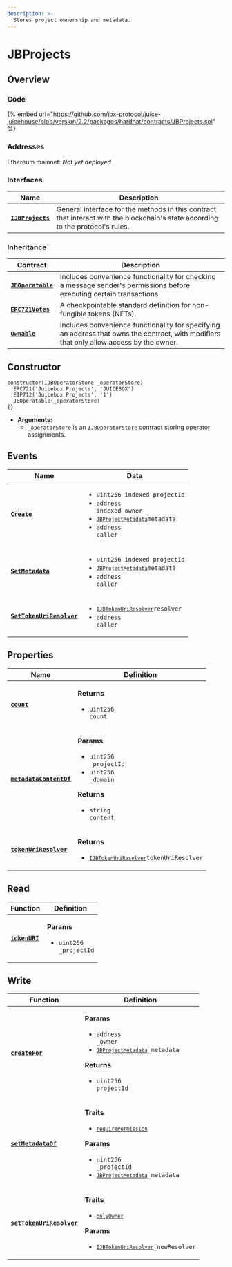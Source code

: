 ```yaml
---
description: >-
  Stores project ownership and metadata.
---
```


# JBProjects

## Overview

### Code

{% embed url="https://github.com/jbx-protocol/juice-juicehouse/blob/version/2.2/packages/hardhat/contracts/JBProjects.sol" %}

### **Addresses**

Ethereum mainnet: _Not yet deployed_

### **Interfaces**

| Name                                                 | Description                                                                                                                              |
| ---------------------------------------------------- | ---------------------------------------------------------------------------------------------------------------------------------------- |
| [**`IJBProjects`**](../../interfaces/ijbprojects.md) | General interface for the methods in this contract that interact with the blockchain's state according to the protocol's rules. |

### **Inheritance**

| Contract                                                                     | Description                                                                                                           |
| ---------------------------------------------------------------------------- | --------------------------------------------------------------------------------------------------------------------- |
| [**`JBOperatable`**](../or-abstract/jboperatable/)                           | Includes convenience functionality for checking a message sender's permissions before executing certain transactions. |
| [**`ERC721Votes`**](https://docs.openzeppelin.com/contracts/4.x/api/token/erc721#ERC721Votes) | A checkpointable standard definition for non-fungible tokens (NFTs).                                                                  |
| [**`Ownable`**](https://docs.openzeppelin.com/contracts/4.x/api/access#Ownable) | Includes convenience functionality for specifying an address that owns the contract, with modifiers that only allow access by the owner. |

## Constructor

```solidity
constructor(IJBOperatorStore _operatorStore)
  ERC721('Juicebox Projects', 'JUICEBOX')
  EIP712('Juicebox Projects', '1')
  JBOperatable(_operatorStore)
{}
```

* **Arguments:**
  * `_operatorStore` is an [`IJBOperatorStore`](../../interfaces/ijboperatorstore.md) contract storing operator assignments.

## Events

| Name                                                                                                      | Data                                                                                                                                                                                                                                 |
| --------------------------------------------------------------------------------------------------------- | ------------------------------------------------------------------------------------------------------------------------------------------------------------------------------------------------------------------------------------ |
| [**`Create`**](events/create.md)                                                                          | <ul><li><code>uint256 indexed projectId</code></li><li><code>address indexed owner</code></li><li><code>[`JBProjectMetadata`](../../data-structures/jbprojectmetadata.md)metadata</code></li><li><code>address caller</code></li></ul>                  |
| [**`SetMetadata`**](events/setmetadata.md) | <ul><li><code>uint256 indexed projectId</code></li><li><code>[`JBProjectMetadata`](../../data-structures/jbprojectmetadata.md)metadata</code></li><li><code>address caller</code></li></ul>                                                                                                         |
| [**`SetTokenUriResolver`**](events/settokenuriresolver.md) | <ul><li><code>[`IJBTokenUriResolver`](../../interfaces/ijbtokenuriresolver.md)resolver</code></li><li><code>address caller</code></li></ul>                                                                                                         |

## Properties

| Name                                                                                                        | Definition                                                                                                                                                                 |
| ----------------------------------------------------------------------------------------------------------- | -------------------------------------------------------------------------------------------------------------------------------------------------------------------------- |
| [**`count`**](properties/count.md)                                                                          | <p><strong>Returns</strong></p><ul><li><code>uint256 count</code></li></ul>                                                                                                |
| [**`metadataContentOf`**](properties/metadatacontentof.md) | <p><strong>Params</strong></p><ul><li><code>uint256 _projectId</code></li><li><code>uint256 _domain</code></li></ul><p><strong>Returns</strong></p><ul><li><code>string content</code></li></ul>                    |
| [**`tokenUriResolver`**](properties/tokenuriresolver.md) | <p><strong>Returns</strong></p><ul><li><code>[`IJBTokenUriResolver`](../../interfaces/ijbtokenuriresolver.md)tokenUriResolver</code></li></ul>                    |

## Read

| Function                                                                                                     | Definition                                                                                                                                                                                                                                                                                                                      |
| ------------------------------------------------------------------------------------------------------------ | ------------------------------------------------------------------------------------------------------------------------------------------------------------------------------------------------------------------------------------------------------------------------------------------------------------------------------- |
| [**`tokenURI`**](read/tokenuri.md) | <p><strong>Params</strong></p><ul><li><code>uint256 _projectId</code></li></ul>                                                                                                                          |

## Write

| Function                                                                                                     | Definition                                                                                                                                                                                                                                                                                                                      |
| ------------------------------------------------------------------------------------------------------------ | ------------------------------------------------------------------------------------------------------------------------------------------------------------------------------------------------------------------------------------------------------------------------------------------------------------------------------- |
| [**`createFor`**](write/createfor.md)                                                                        | <p><strong>Params</strong></p><ul><li><code>address _owner</code></li><li><code>[`JBProjectMetadata`](../../data-structures/jbprojectmetadata.md)_metadata</code></li></ul><p><strong>Returns</strong></p><ul><li><code>uint256 projectId</code></li></ul>                                             |
| [**`setMetadataOf`**](write/setmetadataof.md) | <p><strong>Traits</strong></p><ul><li><code>[`requirePermission`](../or-abstract/jboperatable/modifiers/requirepermission.md)</code></li></ul><p><strong>Params</strong></p><ul><li><code>uint256 _projectId</code></li><li><code>[`JBProjectMetadata`](../../data-structures/jbprojectmetadata.md)_metadata</code></li></ul>                                                                                                                          |
| [**`setTokenUriResolver`**](write/settokenuriresolver.md) | <p><strong>Traits</strong></p><ul><li><code>[`onlyOwner`](https://docs.openzeppelin.com/contracts/4.x/api/access#Ownable-onlyOwner--)</code></li></ul><p><strong>Params</strong></p><ul><li><code>[`IJBTokenUriResolver`](../../interfaces/ijbtokenuriresolver.md)_newResolver</code></li></ul>                                                                                                                          |

